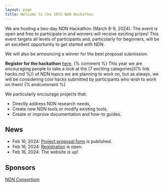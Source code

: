 ```yaml
---
layout: page
title: Welcome to the 16th NDN Hackathon
---
```


We are hosting a two-day NDN Hackathon (March 8-9, 2024). The event is open and free to participate in
and winners will receive exciting prizes! This event targets all levels of participants and,
particularly for beginners, will be an excellent opportunity to get started with NDN.

We will also be announcing a winner for the best proposal submission.


**Register for the hackathon** [here](https://www.eventbrite.com/e/16th-ndn-hackathon-tickets-842423159347).
{% comment %}
This year we are encouraging people to take a look at the [7 exciting categories]({% link hacks.md %})
of NDN topics we are planning to work on, but as always, we will be considering cool hacks submitted by
participants who wish to work on them!
{% endcomment %}

We particularly encourage projects that:

- Directly address NDN research needs,
- Create new NDN tools or modify existing tools,
- Create or improve documentation and how-to guides.

## News

<!-- - Oct 27, 2023: The hackathon [program](https://16th-ndn-hackathon.named-data.net/program.html) is online. -->
- Feb 16, 2024: [Project proposal form](https://forms.gle/UtQ7Sf2hzB8ef5Yj7) is published.
- Feb 16, 2024: [Registration](https://www.eventbrite.com/e/16th-ndn-hackathon-tickets-842423159347) is open.
- Feb 16, 2024: The website is up!

## Sponsors

[NDN Consortium](https://named-data.net/consortium/)

